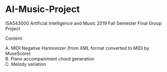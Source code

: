 # AI-Music-Project

ISA543000 Artificial Intelligence and Music
2019 Fall Semester
Final Group Project

Content:

A. MIDI Negative Harmonizer (from XML format converted to MIDI by MuseScore)  
B. Piano accompaniment chord generation  
C. Melody variation  
